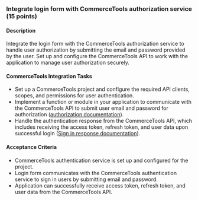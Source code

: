 ### Integrate login form with CommerceTools authorization service (15 points)

#### Description

Integrate the login form with the CommerceTools authorization service to handle user authorization by submitting the email and password provided by the user. Set up and configure the CommerceTools API to work with the application to manage user authorization securely.

#### CommerceTools Integration Tasks

- Set up a CommerceTools project and configure the required API clients, scopes, and permissions for user authentication.
- Implement a function or module in your application to communicate with the CommerceTools API to submit user email and password for authorization ([authorization documentation](https://docs.commercetools.com/api/authorization#password-flow)).
- Handle the authentication response from the CommerceTools API, which includes receiving the access token, refresh token, and user data upon successful login ([Sign in response documentation](https://docs.commercetools.com/api/projects/customers#customersigninresult)).

#### Acceptance Criteria

- CommerceTools authentication service is set up and configured for the project.
- Login form communicates with the CommerceTools authentication service to sign in users by submitting email and password.
- Application can successfully receive access token, refresh token, and user data from the CommerceTools API.
